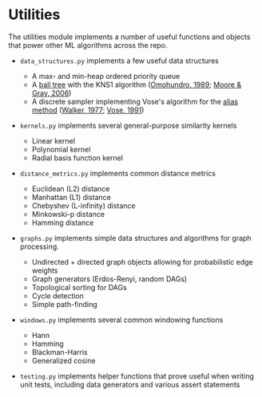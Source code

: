 # Utilities

The utilities module implements a number of useful functions and objects that
power other ML algorithms across the repo.

- `data_structures.py` implements a few useful data structures
    - A max- and min-heap ordered priority queue
    - A [ball tree](https://en.wikipedia.org/wiki/Ball_tree) with the KNS1 algorithm ([Omohundro, 1989](http://ftp.icsi.berkeley.edu/ftp/pub/techreports/1989/tr-89-063.pdf); [Moore & Gray, 2006](http://people.ee.duke.edu/~lcarin/liu06a.pdf))
    - A discrete sampler implementing Vose's algorithm for the [alias method](https://en.wikipedia.org/wiki/Alias_method) ([Walker, 1977](https://dl.acm.org/citation.cfm?id=355749); [Vose, 1991](https://pdfs.semanticscholar.org/f65b/cde1fcf82e05388b31de80cba10bf65acc07.pdf))

- `kernels.py` implements several general-purpose similarity kernels
    - Linear kernel
    - Polynomial kernel
    - Radial basis function kernel

- `distance_metrics.py` implements common distance metrics
    - Euclidean (L2) distance
    - Manhattan (L1) distance
    - Chebyshev (L-infinity) distance
    - Minkowski-p distance
    - Hamming distance

- `graphs.py` implements simple data structures and algorithms for graph
  processing.
    - Undirected + directed graph objects allowing for probabilistic edge weights
    - Graph generators (Erdos-Renyi, random DAGs)
    - Topological sorting for DAGs
    - Cycle detection
    - Simple path-finding

- `windows.py` implements several common windowing functions
    - Hann
    - Hamming
    - Blackman-Harris
    - Generalized cosine

- `testing.py` implements helper functions that prove useful when writing unit
  tests, including data generators and various assert statements
